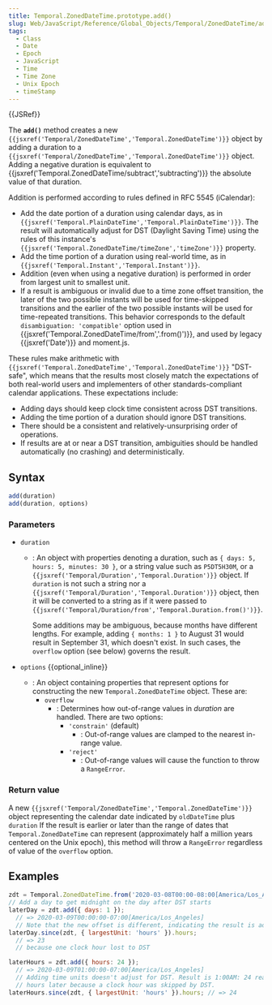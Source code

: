 ```yaml
---
title: Temporal.ZonedDateTime.prototype.add()
slug: Web/JavaScript/Reference/Global_Objects/Temporal/ZonedDateTime/add
tags:
  - Class
  - Date
  - Epoch
  - JavaScript
  - Time
  - Time Zone
  - Unix Epoch
  - timeStamp
---
```

{{JSRef}}

<p class="summary"><span class="seoSummary">The <strong><code>add()</code></strong> method creates a new <code>{{jsxref('Temporal/ZonedDateTime','Temporal.ZonedDateTime')}}</code> object by adding a duration to a <code>{{jsxref('Temporal/ZonedDateTime','Temporal.ZonedDateTime')}}</code> object.</span> Adding a negative duration is equivalent to {{jsxref('Temporal.ZonedDateTime/subtract','subtracting')}} the absolute value of that duration.</p>

Addition is performed according to rules defined in RFC 5545 (iCalendar):

- Add the date portion of a duration using calendar days, as in
  `{{jsxref('Temporal.PlainDateTime','Temporal.PlainDateTime')}}`.
  The result will automatically adjust for DST (Daylight Saving Time) using the
  rules of this instance's
  `{{jsxref('Temporal.ZonedDateTime/timeZone','timeZone')}}`
  property.
- Add the time portion of a duration using real-world time, as in
  `{{jsxref('Temporal.Instant','Temporal.Instant')}}`.
- Addition (even when using a negative duration) is performed in order from
  largest unit to smallest unit.
- If a result is ambiguous or invalid due to a time zone offset transition, the
  later of the two possible instants will be used for time-skipped transitions
  and the earlier of the two possible instants will be used for time-repeated
  transitions. This behavior corresponds to the default
  `disambiguation: 'compatible'` option used in
  {{jsxref('Temporal.ZonedDateTime/from','.from()')}}, and used
  by legacy {{jsxref('Date')}} and moment.js.

These rules make arithmetic with
`{{jsxref('Temporal.ZonedDateTime','Temporal.ZonedDateTime')}}`
"DST-safe", which means that the results most closely match the expectations of
both real-world users and implementers of other standards-compliant calendar
applications. These expectations include:

- Adding days should keep clock time consistent across DST transitions.
- Adding the time portion of a duration should ignore DST transitions.
- There should be a consistent and relatively-unsurprising order of operations.
- If results are at or near a DST transition, ambiguities should be handled
  automatically (no crashing) and deterministically.

## Syntax

```js
add(duration)
add(duration, options)
```

### Parameters

- `duration`

  - : An object with properties denoting a duration, such as
    `{ days: 5, hours: 5, minutes: 30 }`, or a string value such as `P5DT5H30M`,
    or a `{{jsxref('Temporal/Duration','Temporal.Duration')}}`
    object. If `duration` is not such a string nor a
    `{{jsxref('Temporal/Duration','Temporal.Duration')}}`
    object, then it will be converted to a string as if it were passed to
    `{{jsxref('Temporal/Duration/from','Temporal.Duration.from()')}}`.

    Some additions may be ambiguous, because months have different lengths. For
    example, adding `{ months: 1 }` to August 31 would result in September 31,
    which doesn't exist. In such cases, the `overflow` option (see below)
    governs the result.

- `options` {{optional_inline}}
  - : An object containing properties that represent options for constructing
    the new `Temporal.ZonedDateTime` object. These are:
    - `overflow`
      - : Determines how out-of-range values in _duration_ are handled. There
        are two options:
        - `'constrain'` (default)
          - : Out-of-range values are clamped to the nearest in-range value.
        - `'reject'`
          - : Out-of-range values will cause the function to throw a
            `RangeError`.

### Return value

A new
`{{jsxref('Temporal/ZonedDateTime','Temporal.ZonedDateTime')}}`
object representing the calendar date indicated by `oldDateTime` plus `duration`
If the result is earlier or later than the range of dates that
`Temporal.ZonedDateTime` can represent (approximately half a million years
centered on the Unix epoch), this method will throw a `RangeError` regardless of
value of the `overflow` option.

## Examples

```js
zdt = Temporal.ZonedDateTime.from('2020-03-08T00:00-08:00[America/Los_Angeles]');
// Add a day to get midnight on the day after DST starts
laterDay = zdt.add({ days: 1 });
  // => 2020-03-09T00:00:00-07:00[America/Los_Angeles]
  // Note that the new offset is different, indicating the result is adjusted for DST.
laterDay.since(zdt, { largestUnit: 'hours' }).hours;
  // => 23
  // because one clock hour lost to DST

laterHours = zdt.add({ hours: 24 });
  // => 2020-03-09T01:00:00-07:00[America/Los_Angeles]
  // Adding time units doesn't adjust for DST. Result is 1:00AM: 24 real-world
  // hours later because a clock hour was skipped by DST.
laterHours.since(zdt, { largestUnit: 'hours' }).hours; // => 24
```
